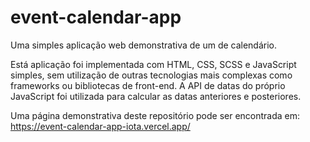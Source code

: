 # event-calendar-app

Uma simples aplicação web demonstrativa de um de calendário.

Está aplicação foi implementada com HTML, CSS, SCSS e JavaScript simples, sem utilização de outras tecnologias mais complexas como frameworks ou bibliotecas de front-end. A API de datas do próprio JavaScript foi utilizada para calcular as datas anteriores e posteriores. 

Uma página demonstrativa deste repositório pode ser encontrada em: https://event-calendar-app-iota.vercel.app/
